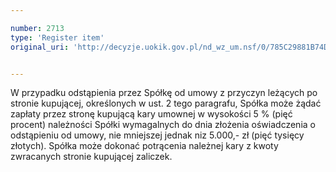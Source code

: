 ```yaml
---

number: 2713
type: 'Register item'
original_uri: 'http://decyzje.uokik.gov.pl/nd_wz_um.nsf/0/785C29881B74D6A7C1257974003AB73B?OpenDocument'


---
```


W przypadku odstąpienia przez Spółkę od umowy z przyczyn leżących po stronie kupującej, określonych w ust. 2 tego paragrafu, Spółka może żądać zapłaty przez stronę kupującą kary umownej w wysokości 5 % (pięć procent) należności Spółki wymagalnych do dnia złożenia oświadczenia o odstąpieniu od umowy, nie mniejszej jednak niz 5.000,- zł (pięć tysięcy złotych). Spółka może dokonać potrącenia należnej kary z kwoty zwracanych stronie kupującej zaliczek.

